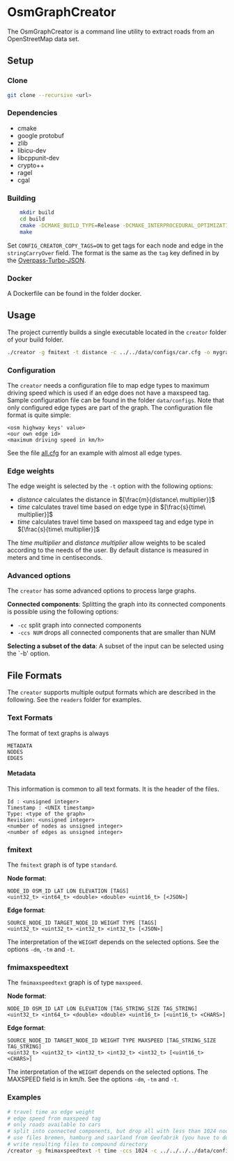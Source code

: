 # OsmGraphCreator

The OsmGraphCreator is a command line utility to extract roads from an OpenStreetMap data set.

## Setup

### Clone

```bash
git clone --recursive <url>
```

### Dependencies

* cmake
* google protobuf
* zlib
* libicu-dev
* libcppunit-dev
* crypto++
* ragel
* cgal

### Building

```bash
    mkdir build
    cd build
    cmake -DCMAKE_BUILD_TYPE=Release -DCMAKE_INTERPROCEDURAL_OPTIMIZATION=TRUE -DCONFIG_CREATOR_COPY_TAGS=OFF ../
    make
```

Set `CONFIG_CREATOR_COPY_TAGS=ON` to get tags for each node and edge in the `stringCarryOver` field.
The format is the same as the `tag` key defined in by the [Overpass-Turbo-JSON](http://overpass-api.de/output_formats.html#json).

### Docker

A Dockerfile can be found in the folder docker.

## Usage

The project currently builds a single executable located in the `creator` folder of your build folder.

```bash
./creator -g fmitext -t distance -c ../../data/configs/car.cfg -o mygraph.txt mygraph.osm.pbf
```

### Configuration

The `creator` needs a configuration file to map edge types to maximum driving speed which is used if an edge does not have a maxspeed tag.
Sample configuration file can be found in the folder `data/configs`.
Note that only configured edge types are part of the graph.
The configuration file format is quite simple:

```text
<osm highway keys' value>
<our own edge id>
<maximum driving speed in km/h>
```

See the file [all.cfg](data/configs/all.cfg) for an example with almost all edge types.

### Edge weights

The edge weight is selected by the `-t` option with the following options:

* *distance* calculates the distance in $[\frac{m}{distance\ multiplier}]$
* *time* calculates travel time based on edge type in $[\frac{s}{time\ multiplier}]$
* *time* calculates travel time based on maxspeed tag and edge type in $[\frac{s}{time\ multiplier}]$

The *time multiplier* and *distance multiplier* allow weights to be scaled according to the needs of the user.
By default distance is measured in meters and time in centiseconds.

### Advanced options

The `creator` has some advanced options to process large graphs.

**Connected components**:
Splitting the graph into its connected components is possible using the following options:

* `-cc` split graph into connected components
* `-ccs NUM` drops all connected components that are smaller than NUM

**Selecting a subset of the data**:
A subset of the input can be selected using the `-b' option.

## File Formats

The `creator` supports multiple output formats which are described in the following.
See the `readers` folder for examples.

### Text Formats

The format of text graphs is always

```text
METADATA
NODES
EDGES
```

#### Metadata

This information is common to all text formats.
It is the header of the files.

```text
Id : <unsigned integer>
Timestamp : <UNIX timestamp>
Type: <type of the graph>
Revision: <unsigned integer>
<number of nodes as unsigned integer>
<number of edges as unsigned integer>
```

### fmitext

The `fmitext` graph is of type `standard`.

**Node format**:

```text
NODE_ID OSM_ID LAT LON ELEVATION [TAGS]
<uint32_t> <int64_t> <double> <double> <uint16_t> [<JSON>]
```

**Edge format**:

```text
SOURCE_NODE_ID TARGET_NODE_ID WEIGHT TYPE [TAGS]
<uint32_t> <uint32_t> <int32_t> <int32_t> [<JSON>]
```

The interpretation of the `WEIGHT` depends on the selected options.
See the options `-dm`, `-tm` and `-t`.

### fmimaxspeedtext

The `fmimaxspeedtext` graph is of type `maxspeed`.

**Node format**:

```text
NODE_ID OSM_ID LAT LON ELEVATION [TAG_STRING_SIZE TAG_STRING]
<uint32_t> <int64_t> <double> <double> <uint16_t> [<uint16_t> <CHARS>]
```

**Edge format**:

```text
SOURCE_NODE_ID TARGET_NODE_ID WEIGHT TYPE MAXSPEED [TAG_STRING_SIZE TAG_STRING]
<uint32_t> <uint32_t> <int32_t> <int32_t> <int32_t> [<uint16_t> <CHARS>]
```

The interpretation of the `WEIGHT` depends on the selected options.
The MAXSPEED field is in km/h.
See the options `-dm`, `-tm` and `-t`.

### Examples

```bash
# travel time as edge weight
# edge speed from maxspeed tag
# only roads available to cars
# split into connected components, but drop all with less than 1024 nodes
# use files bremen, hamburg and saarland from Geofabrik (you have to download these yourself)
# write resulting files to compound directory
/creator -g fmimaxspeedtext -t time -ccs 1024 -c ../../../../data/configs/car.cfg -o compound/ bremen-latest.osm.pbf hamburg-latest.osm.pbf saarland-latest.osm.pbf
```
